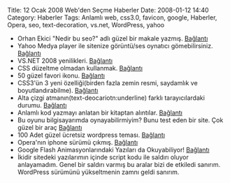 Title: 12 Ocak 2008 Web&#039;den Seçme Haberler
Date: 2008-01-12 14:40
Category: Haberler
Tags: Anlamlı web, css3.0, favicon, google, Haberler, Opera, seo, text-decoration, vs.net, WordPress, yahoo

-   Orhan Ekici "Nedir bu seo?" adlı güzel bir makale yazmış.
    [Bağlantı][]   
-   Yahoo Medya player ile sitenize görüntü/ses oynatıcı gömebilirsiniz.
    [Bağlantı][1]
-   VS.NET 2008 yenilikleri. [Bağlantı][2]
-   CSS düzeltme olmadan kullanmak. [Bağlantı][3]
-   50 güzel favori ikonu. [Bağlantı][4]
-   CSS3'ün 3 yeni özelliği(birden fazla zemin resmi, saydamlık ve
    boyutlandırabilme). [Bağlantı][5]
-   Alta çizgi atmanın(text-deocariotn:underline) farklı tarayıcılardaki
    durumu. [Bağlantı][6]
-   Anlamlı kod yazmayı anlatan bir kitaptan alıntılar. [Bağlantı][7]
-   Bu oyunu bilgisayarımda oynayabilirmiyim? Bunu test eden bir site.
    Çok güzel bir araç [Bağlantı][8]
-   100 Adet güzel ücretsiz wordpress teması. [Bağlantı][9]
-   Opera'nın iphone sürümü çıkmış. [Bağlantı][10]   
-   Google Flash Animasyonlarındaki Yazıları da Okuyabiliyor!
    [Bağlantı][11]
-   İkidir sitedeki yazılarımın içinde script kodu ile saldırı oluyor
    anlayamadım. Genel bir saldırı varmış bu aralar bizi de etkiledi
    sanırım. WordPress sürümünü yükseltmenin zamnı geldi sanırım.

</p>

  [Bağlantı]: http://www.orhanekici.com/?p=5 "SEO"
  [1]: http://developer.yahoo.com/mediaplayer/ "görüntü oynatıcı"
  [2]: http://daron.yondem.com/tr/PermaLink.aspx?guid=cac3b33a-789c-4830-9e60-7804f1cf9213
    "vs.net 2008 yenilikleri"
  [3]: http://www.digital-web.com/articles/CSS_not_hacks/ "css hack"
  [4]: http://www.smashingmagazine.com/2008/01/01/favicons-episode-5-the-delicate-beauties/
    "favicon"
  [5]: http://www.vibemanslim.com/index.php?option=com_content&task=view&id=29&Itemid=26
    "CSS3"
  [6]: http://www.onderhond.com/blog/work/underlining-inconsistency
    "altını çiz"
  [7]: http://www.readwriteweb.com/archives/semantic_web_what_is_the_killer_app.php
    "anlamlı kod"
  [8]: http://www.systemrequirementslab.com/referrer/srtest "oyun testi"
  [9]: http://www.smashingmagazine.com/2008/01/08/100-excellent-free-high-quality-wordpress-themes/
    "100 güzel wordpress"
  [10]: http://www.favbrowser.com/opera-browser-iphone-edition/
    "opera iphone"
  [11]: http://perfectgate.net/google-flash-animasyonlarindaki-yazilari-da-okuyabiliyor/
    "okuyormu acaba"
